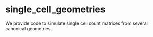 # single_cell_geometries
We provide code to simulate single cell count matrices from several canonical geometries.

